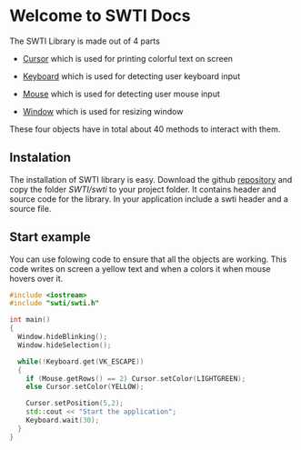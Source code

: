 # Welcome to SWTI Docs

The SWTI Library is made out of 4 parts

* [Cursor](https://thomasbig.github.io/SWTI/cursor/) which is used for printing colorful text on screen

* [Keyboard](https://thomasbig.github.io/SWTI/keyboard/) which is used for detecting user keyboard input

* [Mouse](https://thomasbig.github.io/SWTI/mouse/) which is used for detecting user mouse input

* [Window](https://thomasbig.github.io/SWTI/window/) which is used for resizing window

These four objects have in total about 40 methods to interact with them.

## Instalation
The installation of SWTI library is easy.
Download the github [repository](https://github.com/ThomasBig/SWTI) and copy the folder *SWTI/swti* to your project folder.
It contains header and source code for the library.
In your application include a swti header and a source file.


## Start example
You can use folowing code to ensure that all the objects are working.
This code writes on screen a yellow text and when a colors it when mouse hovers over it.
``` c++
#include <iostream>
#include "swti/swti.h"

int main()
{
  Window.hideBlinking();
  Window.hideSelection();

  while(!Keyboard.get(VK_ESCAPE))
  {
    if (Mouse.getRows() == 2) Cursor.setColor(LIGHTGREEN);
    else Cursor.setColor(YELLOW);

    Cursor.setPosition(5,2);
    std::cout << "Start the application";
    Keyboard.wait(30);
  }
}
```

